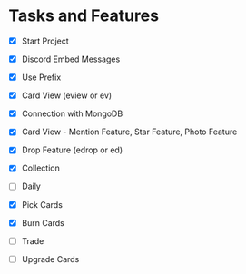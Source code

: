 
# Tasks and Features

- [x] Start Project
- [x] Discord Embed Messages
- [X] Use Prefix
- [x] Card View (eview or ev)
- [X] Connection with MongoDB
- [X] Card View - Mention Feature, Star Feature, Photo Feature
- [X] Drop Feature (edrop or ed)
- [X] Collection
- [ ] Daily
- [X] Pick Cards
- [X] Burn Cards
- [ ] Trade
- [ ] Upgrade Cards
 
